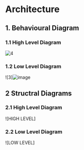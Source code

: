 
# Architecture

## 1. Behavioural Diagram

### 1.1 High Level Diagram

![4](https://user-images.githubusercontent.com/46949702/157837592-a2a2ccb4-a6a8-4276-bd56-110163832385.png)

### 1.2 Low Level Diagram

![3]![image](https://user-images.githubusercontent.com/98879965/157839818-051d0faf-1f48-4b03-84ea-c8cb48cc5d5f.png)


## 2 Structral Diagrams

### 2.1 High Level Diagram

![HIGH LEVEL]

### 2.2 Low Level Diagram

![LOW LEVEL]



